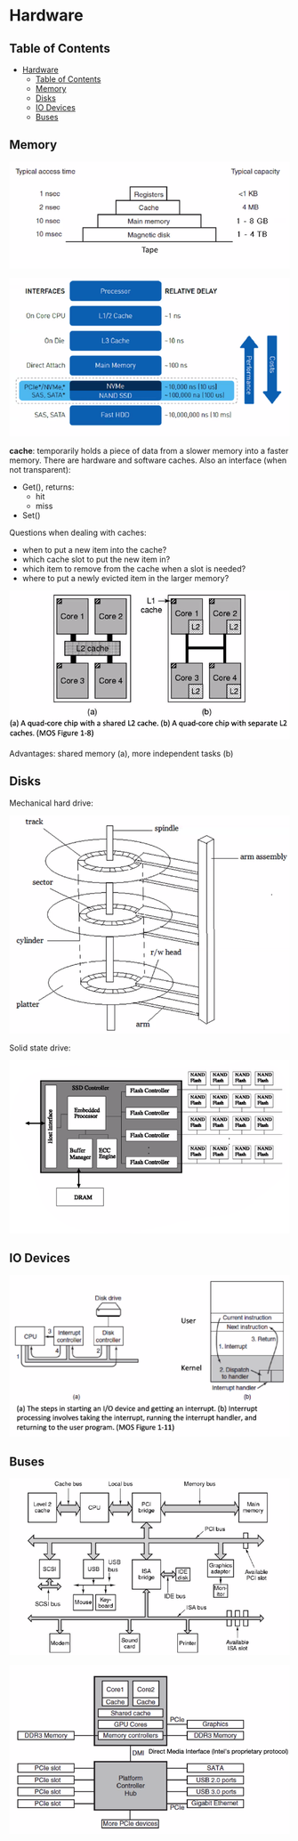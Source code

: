 # Hardware

## Table of Contents

- [Hardware](#hardware)
  - [Table of Contents](#table-of-contents)
  - [Memory](#memory)
  - [Disks](#disks)
  - [IO Devices](#io-devices)
  - [Buses](#buses)

## Memory

![memory](https://github.com/Liam-Brew/CS-492/blob/master/Notes/assets/introduction/memory.PNG)

![memory2](https://github.com/Liam-Brew/CS-492/blob/master/Notes/assets/introduction/memory2.PNG)

**cache**: temporarily holds a piece of data from a slower memory into a faster memory. There are hardware and software caches. Also an interface (when not transparent):

- Get(), returns:
  - hit
  - miss
- Set()

Questions when dealing with caches:

- when to put a new item into the cache?
- which cache slot to put the new item in?
- which item to remove from the cache when a slot is needed?
- where to put a newly evicted item in the larger memory?

![chips](https://github.com/Liam-Brew/CS-492/blob/master/Notes/assets/introduction/chips.PNG)

Advantages: shared memory (a), more independent tasks (b)

## Disks

Mechanical hard drive:

![hdd](https://github.com/Liam-Brew/CS-492/blob/master/Notes/assets/introduction/hdd.PNG)

Solid state drive:

![ssd](https://github.com/Liam-Brew/CS-492/blob/master/Notes/assets/introduction/ssd.PNG)

## IO Devices

![io](https://github.com/Liam-Brew/CS-492/blob/master/Notes/assets/introduction/io.PNG)

## Buses

![bus](https://github.com/Liam-Brew/CS-492/blob/master/Notes/assets/introduction/bus.PNG)

![bus2](https://github.com/Liam-Brew/CS-492/blob/master/Notes/assets/introduction/bus2.PNG)